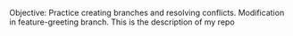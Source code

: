 Objective: Practice creating branches and resolving conflicts.
Modification in feature-greeting branch.
This is the description of my repo
